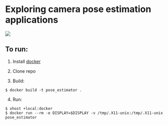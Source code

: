 # Exploring camera pose estimation applications

![](assets/results.gif)

## To run:
1. Install [docker](https://docs.docker.com/engine/install/)

2. Clone repo

3. Build:
```
$ docker build -t pose_estimator .
```

4. Run:
```
$ xhost +local:docker
$ docker run --rm -e DISPLAY=$DISPLAY -v /tmp/.X11-unix:/tmp/.X11-unix pose_estimator
```
